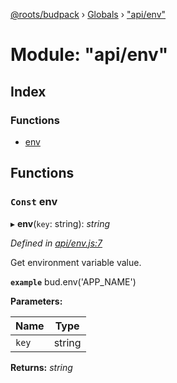 [@roots/budpack](../README.md) › [Globals](../globals.md) › ["api/env"](_api_env_.md)

# Module: "api/env"

## Index

### Functions

* [env](_api_env_.md#const-env)

## Functions

### `Const` env

▸ **env**(`key`: string): *string*

*Defined in [api/env.js:7](https://github.com/roots/bud-support/blob/bc9161d/src/budpack/builder/api/env.js#L7)*

Get environment variable value.

**`example`** bud.env('APP_NAME')

**Parameters:**

Name | Type |
------ | ------ |
`key` | string |

**Returns:** *string*
